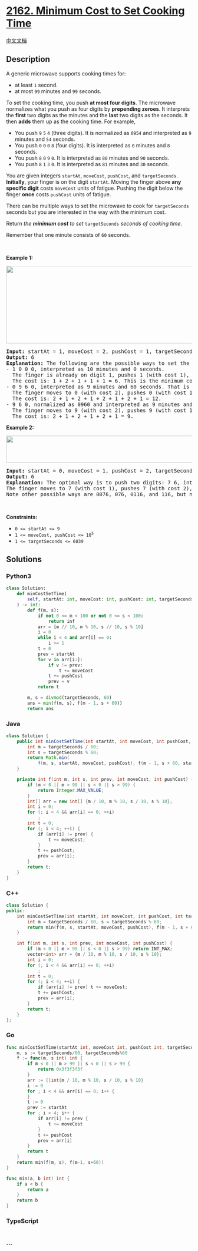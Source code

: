 # [2162. Minimum Cost to Set Cooking Time](https://leetcode.com/problems/minimum-cost-to-set-cooking-time)

[中文文档](/solution/2100-2199/2162.Minimum%20Cost%20to%20Set%20Cooking%20Time/README.md)

## Description

<p>A generic microwave supports cooking times for:</p>

<ul>
	<li>at least <code>1</code> second.</li>
	<li>at most <code>99</code> minutes and <code>99</code> seconds.</li>
</ul>

<p>To set the cooking time, you push <strong>at most four digits</strong>. The microwave normalizes what you push as four digits by <strong>prepending zeroes</strong>. It interprets the <strong>first</strong> two digits as the minutes and the <strong>last</strong> two digits as the seconds. It then <strong>adds</strong> them up as the cooking time. For example,</p>

<ul>
	<li>You push <code>9</code> <code>5</code> <code>4</code> (three digits). It is normalized as <code>0954</code> and interpreted as <code>9</code> minutes and <code>54</code> seconds.</li>
	<li>You push <code>0</code> <code>0</code> <code>0</code> <code>8</code> (four digits). It is interpreted as <code>0</code> minutes and <code>8</code> seconds.</li>
	<li>You push <code>8</code> <code>0</code> <code>9</code> <code>0</code>. It is interpreted as <code>80</code> minutes and <code>90</code> seconds.</li>
	<li>You push <code>8</code> <code>1</code> <code>3</code> <code>0</code>. It is interpreted as <code>81</code> minutes and <code>30</code> seconds.</li>
</ul>

<p>You are given integers <code>startAt</code>, <code>moveCost</code>, <code>pushCost</code>, and <code>targetSeconds</code>. <strong>Initially</strong>, your finger is on the digit <code>startAt</code>. Moving the finger above <strong>any specific digit</strong> costs <code>moveCost</code> units of fatigue. Pushing the digit below the finger <strong>once</strong> costs <code>pushCost</code> units of fatigue.</p>

<p>There can be multiple ways to set the microwave to cook for <code>targetSeconds</code> seconds but you are interested in the way with the minimum cost.</p>

<p>Return <em>the <strong>minimum cost</strong> to set</em> <code>targetSeconds</code> <em>seconds of cooking time</em>.</p>

<p>Remember that one minute consists of <code>60</code> seconds.</p>

<p>&nbsp;</p>
<p><strong class="example">Example 1:</strong></p>
<img alt="" src="https://fastly.jsdelivr.net/gh/doocs/leetcode@main/solution/2100-2199/2162.Minimum%20Cost%20to%20Set%20Cooking%20Time/images/1.png" style="width: 506px; height: 210px;" />
<pre>
<strong>Input:</strong> startAt = 1, moveCost = 2, pushCost = 1, targetSeconds = 600
<strong>Output:</strong> 6
<strong>Explanation:</strong> The following are the possible ways to set the cooking time.
- 1 0 0 0, interpreted as 10 minutes and 0 seconds.
&nbsp; The finger is already on digit 1, pushes 1 (with cost 1), moves to 0 (with cost 2), pushes 0 (with cost 1), pushes 0 (with cost 1), and pushes 0 (with cost 1).
&nbsp; The cost is: 1 + 2 + 1 + 1 + 1 = 6. This is the minimum cost.
- 0 9 6 0, interpreted as 9 minutes and 60 seconds. That is also 600 seconds.
&nbsp; The finger moves to 0 (with cost 2), pushes 0 (with cost 1), moves to 9 (with cost 2), pushes 9 (with cost 1), moves to 6 (with cost 2), pushes 6 (with cost 1), moves to 0 (with cost 2), and pushes 0 (with cost 1).
&nbsp; The cost is: 2 + 1 + 2 + 1 + 2 + 1 + 2 + 1 = 12.
- 9 6 0, normalized as 0960 and interpreted as 9 minutes and 60 seconds.
&nbsp; The finger moves to 9 (with cost 2), pushes 9 (with cost 1), moves to 6 (with cost 2), pushes 6 (with cost 1), moves to 0 (with cost 2), and pushes 0 (with cost 1).
&nbsp; The cost is: 2 + 1 + 2 + 1 + 2 + 1 = 9.
</pre>

<p><strong class="example">Example 2:</strong></p>
<img alt="" src="https://fastly.jsdelivr.net/gh/doocs/leetcode@main/solution/2100-2199/2162.Minimum%20Cost%20to%20Set%20Cooking%20Time/images/2.png" style="width: 505px; height: 73px;" />
<pre>
<strong>Input:</strong> startAt = 0, moveCost = 1, pushCost = 2, targetSeconds = 76
<strong>Output:</strong> 6
<strong>Explanation:</strong> The optimal way is to push two digits: 7 6, interpreted as 76 seconds.
The finger moves to 7 (with cost 1), pushes 7 (with cost 2), moves to 6 (with cost 1), and pushes 6 (with cost 2). The total cost is: 1 + 2 + 1 + 2 = 6
Note other possible ways are 0076, 076, 0116, and 116, but none of them produces the minimum cost.
</pre>

<p>&nbsp;</p>
<p><strong>Constraints:</strong></p>

<ul>
	<li><code>0 &lt;= startAt &lt;= 9</code></li>
	<li><code>1 &lt;= moveCost, pushCost &lt;= 10<sup>5</sup></code></li>
	<li><code>1 &lt;= targetSeconds &lt;= 6039</code></li>
</ul>

## Solutions

<!-- tabs:start -->

### **Python3**

```python
class Solution:
    def minCostSetTime(
        self, startAt: int, moveCost: int, pushCost: int, targetSeconds: int
    ) -> int:
        def f(m, s):
            if not 0 <= m < 100 or not 0 <= s < 100:
                return inf
            arr = [m // 10, m % 10, s // 10, s % 10]
            i = 0
            while i < 4 and arr[i] == 0:
                i += 1
            t = 0
            prev = startAt
            for v in arr[i:]:
                if v != prev:
                    t += moveCost
                t += pushCost
                prev = v
            return t

        m, s = divmod(targetSeconds, 60)
        ans = min(f(m, s), f(m - 1, s + 60))
        return ans
```

### **Java**

```java
class Solution {
    public int minCostSetTime(int startAt, int moveCost, int pushCost, int targetSeconds) {
        int m = targetSeconds / 60;
        int s = targetSeconds % 60;
        return Math.min(
            f(m, s, startAt, moveCost, pushCost), f(m - 1, s + 60, startAt, moveCost, pushCost));
    }

    private int f(int m, int s, int prev, int moveCost, int pushCost) {
        if (m < 0 || m > 99 || s < 0 || s > 99) {
            return Integer.MAX_VALUE;
        }
        int[] arr = new int[] {m / 10, m % 10, s / 10, s % 10};
        int i = 0;
        for (; i < 4 && arr[i] == 0; ++i)
            ;
        int t = 0;
        for (; i < 4; ++i) {
            if (arr[i] != prev) {
                t += moveCost;
            }
            t += pushCost;
            prev = arr[i];
        }
        return t;
    }
}
```

### **C++**

```cpp
class Solution {
public:
    int minCostSetTime(int startAt, int moveCost, int pushCost, int targetSeconds) {
        int m = targetSeconds / 60, s = targetSeconds % 60;
        return min(f(m, s, startAt, moveCost, pushCost), f(m - 1, s + 60, startAt, moveCost, pushCost));
    }

    int f(int m, int s, int prev, int moveCost, int pushCost) {
        if (m < 0 || m > 99 || s < 0 || s > 99) return INT_MAX;
        vector<int> arr = {m / 10, m % 10, s / 10, s % 10};
        int i = 0;
        for (; i < 4 && arr[i] == 0; ++i)
            ;
        int t = 0;
        for (; i < 4; ++i) {
            if (arr[i] != prev) t += moveCost;
            t += pushCost;
            prev = arr[i];
        }
        return t;
    }
};
```

### **Go**

```go
func minCostSetTime(startAt int, moveCost int, pushCost int, targetSeconds int) int {
	m, s := targetSeconds/60, targetSeconds%60
	f := func(m, s int) int {
		if m < 0 || m > 99 || s < 0 || s > 99 {
			return 0x3f3f3f3f
		}
		arr := []int{m / 10, m % 10, s / 10, s % 10}
		i := 0
		for ; i < 4 && arr[i] == 0; i++ {
		}
		t := 0
		prev := startAt
		for ; i < 4; i++ {
			if arr[i] != prev {
				t += moveCost
			}
			t += pushCost
			prev = arr[i]
		}
		return t
	}
	return min(f(m, s), f(m-1, s+60))
}

func min(a, b int) int {
	if a < b {
		return a
	}
	return b
}
```

### **TypeScript**

```ts

```

### **...**

```

```

<!-- tabs:end -->
